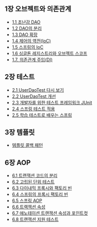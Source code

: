## 1장 오브젝트와 의존관계
- [1.1 초난감 DAO](./1장%20오브젝트와%20의존관계/1.1%20초난감%20DAO.md)
- [1.2 DAO의 분리](./1장%20오브젝트와%20의존관계/1.2%20DAO의%20분리.md)
- [1.3 DAO 확장](./1장%20오브젝트와%20의존관계/1.3%20DAO%20확장.md)
- [1.4 제어의 역전(IoC)](./1장%20오브젝트와%20의존관계/1.4%20제어의%20역전(IoC).md)
- [1.5 스프링의 IoC](./1장%20오브젝트와%20의존관계/1.5%20스프링의%20IoC.md)
- [1.6 싱글톤 레지스트리와 오브젝트 스코프](./1장%20오브젝트와%20의존관계/1.6%20싱글톤%20레지스트리와%20오브젝트%20스코프.md)
- [1.7. 의존관계 주입(DI)](./1장%20오브젝트와%20의존관계/1.7.%20의존관계%20주입(DI).md)

##  2장 테스트
- [2.1 UserDaoTest 다시 보기](./2장%20테스트/2.1%20UserDaoTest%20다시%20보기.md)
- [2.2 UserDaoTest 개선](./2장%20테스트/2.2%20UserDaoTest%20개선.md)
- [2.3 개발자를 위한 테스트 프레임워크 JUnit](./2장%20테스트/2.3%20개발자를%20위한%20테스트%20프레임워크%20JUnit.md)
- [2.4 스프링 테스트 적용](./2장%20테스트/2.4%20스프링%20테스트%20적용.md)
- [2.5 학습 테스트로 배우는 스프링](./2장%20테스트/2.5%20학습%20테스트로%20배우는%20스프링.md)

## 3장 템플릿
- [템플릿 콜백 패턴](./3장%20템플릿/템플릿%20콜백%20패턴.md)

## 6장 AOP
- [6.1 트랜잭션 코드의 분리](./6장%20AOP/6.1%20트랜잭션%20코드의%20분리.md)
- [6.2 고립된 단위 테스트](./6장%20AOP/6.1%20트랜잭션%20코드의%20분리.md)
- [6.3 다이내믹 프록시와 팩토리 빈](./6장%20AOP/6.3%20다이내믹%20프록시와%20팩토리%20빈.md)
- [6.4 스프링의 프록시 팩토리 빈](./6장%20AOP/6.4%20스프링의%20프록시%20팩토리%20빈.md)
- [6.5 스프링 AOP](./6장%20AOP/6.5%20스프링%20AOP.md)
- [6.6 트랙잭션 속성](./6장%20AOP/6.6%20트랙잭션%20속성.md)
- [6.7 애노테이션 트랜잭션 속성과 포인트컷](./6장%20AOP/6.7%20애노테이션%20트랜잭션v속성과%20포인트컷.md)
- [6.8 트랜잭션 지원 테스트](./6장%20AOP/6.8%20트랜잭션%20지원%20테스트.md)